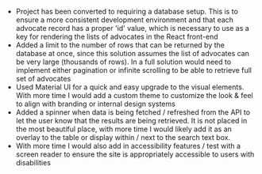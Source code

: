 - Project has been converted to requiring a database setup. This is to ensure a more consistent development environment and that each advocate record has a proper 'id' value, which is necessary to use as a key for rendering the lists of advocates in the React front-end
- Added a limit to the number of rows that can be returned by the database at once, since this solution assumes the list of advocates can be very large (thousands of rows). In a full solution would need to implement either pagination or infinite scrolling to be able to retrieve full set of advocates
- Used Material UI for a quick and easy upgrade to the visual elements. With more time I would add a custom theme to customize the look & feel to align with branding or internal design systems
- Added a spinner when data is being fetched / refreshed from the API to let the user know that the results are being retrieved. It is not placed in the most beautiful place, with more time I would likely add it as an overlay to the table or display within / next to the search text box.
- With more time I would also add in accessibility features / test with a screen reader to ensure the site is appropriately accessible to users with disabilities